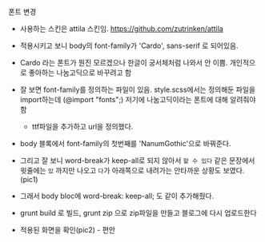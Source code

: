 폰트 변경

- 사용하는 스킨은 attila 스킨임. https://github.com/zutrinken/attila
- 적용시키고 보니 body의 font-family가 'Cardo', sans-serif 로 되어있음.
- Cardo 라는 폰트가 뭔진 모르겠으나 한글이 궁서체처럼 나와서 안 이쁨. 개인적으로 좋아하는 나눔고딕으로 바꾸려고 함
- 잘 보면 font-family를 정의하는 파일이 있음. style.scss에서는 정의해둔 파일을 import하는데 (@import "fonts";) 저기에 나눔고딕이라는 폰트에 대해 알려줘야 함
    - ttf파일을 추가하고 url을 정의했다.
- body 블록에서 font-family의 첫번째를 'NanumGothic'으로 바꿔준다. 

- 그리고 잘 보니 word-break가 keep-all로 되지 않아서 `할 수 있다` 같은 문장에서 윗줄에는 `있` 까지만 나오고 `다`가 아래쪽으로 내려가는 안타까운 상황도 보였다. (pic1)
- 그래서 body bloc에 word-break: keep-all; 도 같이 추가해줬다.

- grunt build 로 빌드, grunt zip 으로 zip파일을 만들고 블로그에 다시 업로드한다
- 적용된 화면을 확인(pic2) - 편안

